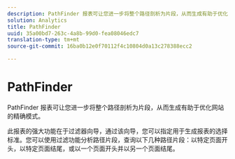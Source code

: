 ```yaml
---
description: PathFinder 报表可让您进一步将整个路径剖析为片段，从而生成有助于优化网站的精确模式。
solution: Analytics
title: PathFinder
uuid: 35a00bd7-263c-4a8b-99d0-fea08046edc7
translation-type: tm+mt
source-git-commit: 16ba0b12e0f70112f4c10804d0a13c278388ecc2

---
```



# PathFinder

PathFinder 报表可让您进一步将整个路径剖析为片段，从而生成有助于优化网站的精确模式。

此报表的强大功能在于过滤器向导，通过该向导，您可以指定用于生成报表的选择标准。您可以使用过滤功能分析路径片段，查询以下几种路径片段：以特定页面开头，以特定页面结尾，或以一个页面开头并以另一个页面结尾。

